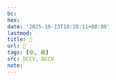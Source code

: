 ```yaml
---
bc:
hex:
date: '2025-10-13T10:28:11+08:00'
lastmod:
title: 􃉱
url: 􃉱
tags: [傘, 繖]
src: DCCV, DCCV
note:
---
```

